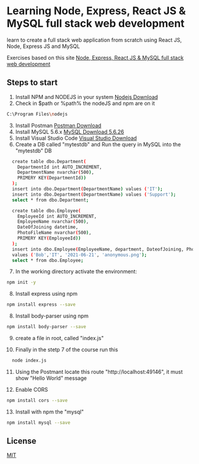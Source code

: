 # Learning Node, Express, React JS & MySQL full stack web development

learn to create a full stack web application from scratch using React JS, Node, Express JS and MySQL

Exercises based on this site 
[Node, Express, React JS & MySQL full stack web development](https://www.udemy.com/share/105bJo3@bRAZb_kbYN2z9I8tJYWuD_Lj6uQJpiv3Njcqa0s1lzt8YWLQoMXDc20NO08L3hlT/)


## Steps to start
1. Install NPM and NODEJS in your system 
  [Nodejs Download](https://nodejs.org/en/download/current/)
2. Check in $path or %path% the nodeJS and npm are on it
  ```bash
  C:\Program Files\nodejs
  ```
3. Install Postman
  [Postman Download](https://www.postman.com/downloads/)
4. Install MySQL 5.6.x
  [MySQL Download 5.6.26](https://downloads.mysql.com/archives/community/)
5. Install Visual Studio Code
  [Visual Studio Download](https://code.visualstudio.com/insiders/)
6. Create a DB called "mytestdb" and
  Run the query in MySQL into the "mytestdb" DB
  ```bash
    create table dbo.Department(
      DepartmentId int AUTO_INCREMENT,
      DepartmentName nvarchar(500),
      PRIMERY KEY(DepartmentId))
    );
    insert into dbo.Department(DepartmentName) values ('IT');
    insert into dbo.Department(DepartmentName) values ('Support');
    select * from dbo.Department;

    create table dbo.Employee(
      EmployeeId int AUTO_INCREMENT,
      EmployeeName nvarchar(500),
      DateOfJoining datetime,
      PhotoFileName nvarchar(500),      
      PRIMERY KEY(EmployeeId))
    );
    insert into dbo.Employee(EmployeeName, department, DateofJoining, PhotoFileName) 
    values ('Bob','IT', '2021-06-21', 'anonymous.png');
    select * from dbo.Employee;
  ```
7. In the working directory activate the environment:
  ```bash
  npm init -y
  ```
8. Install express using npm
  ```bash
  npm install express --save
  ```
8. Install body-parser using npm
  ```bash
  npm install body-parser --save
  ```
9. create a file in root, called "index.js"

10. Finally in the stetp 7 of the course run this
  ```bash
    node index.js
  ``` 
11. Using the Postmant locate this route "http://localhost:49146", it must show "Hello World" message 

12. Enable CORS
  ```bash
  npm install cors --save
  ```

13. Install with npm the "mysql"
  ```bash
  npm install mysql --save
  ```

## License
[MIT](https://choosealicense.com/licenses/mit/)
